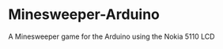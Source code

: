 Minesweeper-Arduino
===================

A Minesweeper game for the Arduino using the Nokia 5110 LCD
